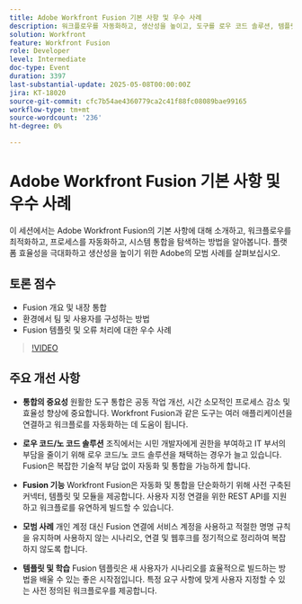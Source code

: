 ```yaml
---
title: Adobe Workfront Fusion 기본 사항 및 우수 사례
description: 워크플로우를 자동화하고, 생산성을 높이고, 도구를 로우 코드 솔루션, 템플릿 및 모범 사례와 통합하는 Workfront Fusion 기본 사항에 대해 알아봅니다.
solution: Workfront
feature: Workfront Fusion
role: Developer
level: Intermediate
doc-type: Event
duration: 3397
last-substantial-update: 2025-05-08T00:00:00Z
jira: KT-18020
source-git-commit: cfc7b54ae4360779ca2c41f88fc08089bae99165
workflow-type: tm+mt
source-wordcount: '236'
ht-degree: 0%

---
```



# Adobe Workfront Fusion 기본 사항 및 우수 사례

이 세션에서는 Adobe Workfront Fusion의 기본 사항에 대해 소개하고, 워크플로우를 최적화하고, 프로세스를 자동화하고, 시스템 통합을 탐색하는 방법을 알아봅니다. 플랫폼 효율성을 극대화하고 생산성을 높이기 위한 Adobe의 모범 사례를 살펴보십시오.

## 토론 점수

* Fusion 개요 및 내장 통합
* 환경에서 팀 및 사용자를 구성하는 방법
* Fusion 템플릿 및 오류 처리에 대한 우수 사례

>[!VIDEO](https://video.tv.adobe.com/v/3458043/?learn=on&enablevpops)

## 주요 개선 사항

* **통합의 중요성** 원활한 도구 통합은 공동 작업 개선, 시간 소모적인 프로세스 감소 및 효율성 향상에 중요합니다. Workfront Fusion과 같은 도구는 여러 애플리케이션을 연결하고 워크플로를 자동화하는 데 도움이 됩니다.

* **로우 코드/노 코드 솔루션** 조직에서는 시민 개발자에게 권한을 부여하고 IT 부서의 부담을 줄이기 위해 로우 코드/노 코드 솔루션을 채택하는 경우가 늘고 있습니다. Fusion은 복잡한 기술적 부담 없이 자동화 및 통합을 가능하게 합니다.

* **Fusion 기능** Workfront Fusion은 자동화 및 통합을 단순화하기 위해 사전 구축된 커넥터, 템플릿 및 모듈을 제공합니다. 사용자 지정 연결을 위한 REST API를 지원하고 워크플로를 유연하게 빌드할 수 있습니다.

* **모범 사례** 개인 계정 대신 Fusion 연결에 서비스 계정을 사용하고 적절한 명명 규칙을 유지하며 사용하지 않는 시나리오, 연결 및 웹후크를 정기적으로 정리하여 복잡하지 않도록 합니다.

* **템플릿 및 학습** Fusion 템플릿은 새 사용자가 시나리오를 효율적으로 빌드하는 방법을 배울 수 있는 좋은 시작점입니다. 특정 요구 사항에 맞게 사용자 지정할 수 있는 사전 정의된 워크플로우를 제공합니다.

